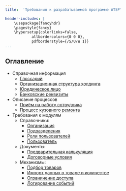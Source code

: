 ```yaml
---
title:  'Требования к разрабатываемой программе ATSP'

header-includes: |
    \usepackage{fancyhdr}
    \pagestyle{fancy}
	\hypersetup{colorlinks=false,
            allbordercolors={0 0 0},
            pdfborderstyle={/S/U/W 1}}
...
```


<!---
Для формирования якорей ссылок 
	## Предварительная калькуляция ## {#Header1}
И в дальнейшем используем 	
	[Предварительная калькуляция](#Header1)
-->

## Оглавление

*	Справочная информация
	*	[Глоссарий](#Glossary)
	*	[Организационная структура холдинга](#OrganizationalStructure)
	*	[Юридическое лицо](#LegalPerson)
	*	[Банковские реквизиты](#BankDetails)
*	Описание процессов
	*	[Приём на работу сотрудника](#Recruitment)
	*	[Процесс кузовного ремонта](#BodyRepairProcess)
*	Требования к модулям	
	*	Справочники:
		*	[Организация](#Organization)
		*	[Подразделения](#Department)
		*	[Роли пользователей](#UserRole)
		*	[Пользователь](#User)
	*	Документы:
		*	[Предварительная калькуляция](#PreCalc)
		*	[Договорные условия](#СontractualСondition)
	*	Механизмы:
		*	[Подбор товаров](#SelectionOfGoods)
		*	[Импорт данных о товаре и количестве](#ImportData)
		*	[Ограничение доступа](#RestrictionAccess)
		*	[Логирование событий](#EventLogging)
